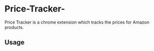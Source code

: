 # Price-Tracker-

Price Tracker is a chrome extension which tracks the prices for Amazon products.

## Usage